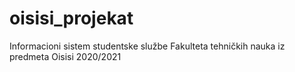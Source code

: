 # oisisi_projekat
Informacioni sistem studentske službe Fakulteta tehničkih nauka iz predmeta Oisisi 2020/2021
